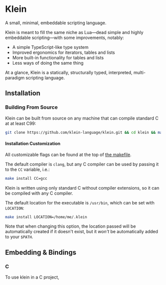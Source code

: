 # Klein

A small, minimal, embeddable scripting language.

Klein is meant to fill the same niche as Lua&mdash;dead simple and highly embeddable scripting&mdash;with some improvements, notably:

- A simple TypeScript-like type system
- Improved ergonomics for iterators, tables and lists
- More built-in functionality for tables and lists
- Less ways of doing the same thing

At a glance, Klein is a statically, structurally typed, interpreted, multi-paradigm scripting language.

## Installation

### Building From Source

Klein can be built from source on any machine that can compile standard C at at least C99:

```bash
git clone https://github.com/klein-language/klein.git && cd klein && make install
```

#### Installation Customization

All customizable flags can be found at the top of [the makefile](https://github.com/vi013t/klein/tree/main/Makefile).

The default compiler is `clang`, but any C compiler can be used by passing it to the `CC` variable, i.e.:

```bash
make install CC=gcc
```

Klein is written using only standard C without compiler extensions, so it can be compiled with any C compiler.

The default location for the executable is `/usr/bin`, which can be set with `LOCATION`:

```bash
make install LOCATION=/home/me/.klein
```

Note that when changing this option, the location passed will be automatically created if it doesn't exist, but it *won't* be automatically added to your `$PATH`.

## Embedding & Bindings

### C

To use klein in a C project, 
